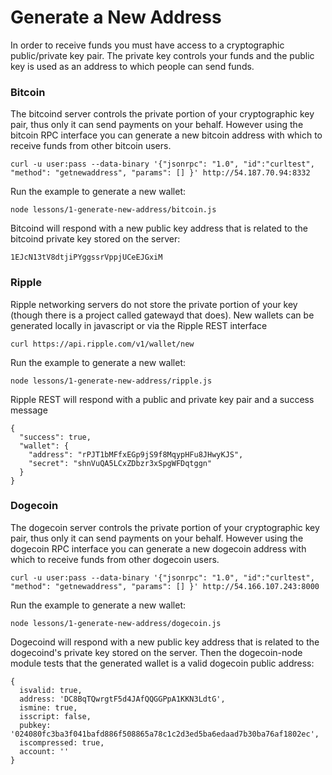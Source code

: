 
# Generate a New Address

In order to receive funds you must have access to a cryptographic
public/private key pair. The private key controls your funds and
the public key is used as an address to which people can send funds.

### Bitcoin

The bitcoind server controls the private portion of your
cryptographic key pair, thus only it can send payments on your
behalf. However using the bitcoin RPC interface you can generate a
new bitcoin address with which to receive funds from other bitcoin
users.

    curl -u user:pass --data-binary '{"jsonrpc": "1.0", "id":"curltest", "method": "getnewaddress", "params": [] }' http://54.187.70.94:8332

Run the example to generate a new wallet:

    node lessons/1-generate-new-address/bitcoin.js

Bitcoind will respond with a new public key address that is related
to the bitcoind private key stored on the server:

    1EJcN13tV8dtjiPYggssrVppjUCeEJGxiM

### Ripple

Ripple networking servers do not store the private portion of
your key (though there is a project called gatewayd that does).
New wallets can be generated locally in javascript or via the
Ripple REST interface

    curl https://api.ripple.com/v1/wallet/new

Run the example to generate a new wallet:

    node lessons/1-generate-new-address/ripple.js

Ripple REST will respond with a public and private key pair
and a success message

    {
      "success": true,
      "wallet": {
        "address": "rPJT1bMFfxEGp9jS9f8MqypHFu8JHwyKJS",
        "secret": "shnVuQA5LCxZDbzr3xSpgWFDqtggn"
      }
    }

### Dogecoin

The dogecoin server controls the private portion of your
cryptographic key pair, thus only it can send payments on your
behalf. However using the dogecoin RPC interface you can generate a
new dogecoin address with which to receive funds from other dogecoin
users.

    curl -u user:pass --data-binary '{"jsonrpc": "1.0", "id":"curltest", "method": "getnewaddress", "params": [] }' http://54.166.107.243:8000

Run the example to generate a new wallet:

    node lessons/1-generate-new-address/dogecoin.js

Dogecoind will respond with a new public key address that is related
to the dogecoind's private key stored on the server. Then the dogecoin-node
module tests that the generated wallet is a valid dogecoin public address:

    {
      isvalid: true,
      address: 'DC8BqTQwrgtF5d4JAfQQGGPpA1KKN3LdtG',
      ismine: true,
      isscript: false,
      pubkey: '024080fc3ba3f041bafd886f508865a78c1c2d3ed5ba6edaad7b30ba76af1802ec',
      iscompressed: true,
      account: '' 
    }


